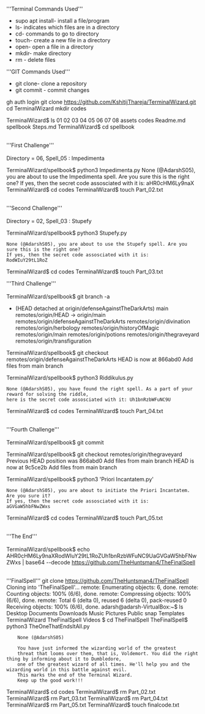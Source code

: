 '''Terminal Commands Used'''

* supo apt install- install a file/program
* ls- indicates which files are in a directory
* cd- commands to go to directory
* touch- create a new file in a directory
* open- open a file in a directory
* mkdir- make directory
* rm - delete files

'''GIT Commands Used'''

* git clone- clone a repository
* git commit - commit changes
   
  
gh auth login
git clone https://github.com/KshitijThareja/TerminalWizard.git
cd TerminalWizard
mkdir codes

TerminalWizard$ ls
01  02  03  04  05  06  07  08  assets  codes  Readme.md  spellbook  Steps.md
TerminalWizard$ cd spellbook<br/><br/>

'''First Challenge'''<br/><br/>
Directory = 06, Spell_05 : Impedimenta

TerminalWizard/spellbook$ python3 Impedimenta.py
    None (@AdarshS05), you are about to use the Impedimenta spell. Are you sure this is the right one?
    If yes, then the secret code assosciated with it is:
    aHR0cHM6Ly9naX
TerminalWizard$ cd codes
TerminalWizard$ touch Part_02.txt<br/><br/>

 
'''Second Challenge'''<br/><br/>
Directory = 02, Spell_03 : Stupefy

TerminalWizard/spellbook$ python3 Stupefy.py


    None (@AdarshS05), you are about to use the Stupefy spell. Are you sure this is the right one?
    If yes, then the secret code assosciated with it is:
    RodWIuY29tL1RoZ
TerminalWizard$ cd codes
TerminalWizard$ touch Part_03.txt

'''Third Challenge'''<br/><br/>
TerminalWizard/spellbook$ git branch -a
* (HEAD detached at origin/defenseAgainstTheDarkArts)
  main
  remotes/origin/HEAD -> origin/main
  remotes/origin/defenseAgainstTheDarkArts
  remotes/origin/divination
  remotes/origin/herbology
  remotes/origin/historyOfMagic
  remotes/origin/main
  remotes/origin/potions
  remotes/origin/thegraveyard
  remotes/origin/transfiguration
  
TerminalWizard/spellbook$ git checkout remotes/origin/defenseAgainstTheDarkArts
HEAD is now at 866abd0 Add files from main branch

TerminalWizard/spellbook$ python3 Riddikulus.py

    None (@AdarshS05), you have found the right spell. As a part of your reward for solving the riddle,
    here is the secret code assosciated with it: Uh1bnRzbWFuNC9U
    
TerminalWizard$ cd codes
TerminalWizard$ touch Part_04.txt<br/><br/>

'''Fourth Challenge'''<br/><br/>
TerminalWizard/spellbook$ git commit

TerminalWizard/spellbook$ git checkout remotes/origin/thegraveyard
Previous HEAD position was 866abd0 Add files from main branch
HEAD is now at 9c5ce2b Add files from main branch

TerminalWizard/spellbook$ python3 'Priori Incantatem.py' 

    None (@AdarshS05), you are about to initiate the Priori Incantatem. Are you sure it?
    If yes, then the secret code assosciated with it is:
    aGVGaW5hbFNwZWxs
    
TerminalWizard$ cd codes
TerminalWizard$ touch Part_05.txt<br/><br/>

'''The End'''<br/><br/>
TerminalWizard/spellbook$ echo AHR0cHM6Ly9naXRodWIuY29tL1RoZUh1bnRzbWFuNC9UaGVGaW5hbFNwZWxs | base64 --decode
https://github.com/TheHuntsman4/TheFinalSpell<br/><br/>

'''FinalSpell'''
git clone https://github.com/TheHuntsman4/TheFinalSpell
Cloning into 'TheFinalSpell'...
remote: Enumerating objects: 6, done.
remote: Counting objects: 100% (6/6), done.
remote: Compressing objects: 100% (6/6), done.
remote: Total 6 (delta 0), reused 6 (delta 0), pack-reused 0
Receiving objects: 100% (6/6), done.
adarsh@adarsh-VirtualBox:~$ ls
Desktop  Documents  Downloads  Music  Pictures  Public  snap  Templates  TerminalWizard  TheFinalSpell  Videos
$ cd TheFinalSpell
TheFinalSpell$ python3 TheOneThatEndsItAll.py

        None (@AdarshS05)

        You have just informed the wizarding world of the greatest
        threat that looms over them, that is, Voldemort. You did the right thing by informing about it to Dumbledore, 
        one of the greatest wizard of all times. He'll help you and the wizarding world in this battle against evil.
        This marks the end of the Terminal Wizard. 
        Keep up the good work!!!
        

TerminalWizard$ cd codes
TerminalWizard$ rm Part_02.txt
TerminalWizard$ rm Part_03.txt
TerminalWizard$ rm Part_04.txt
TerminalWizard$ rm Part_05.txt
TerminalWizard$ touch finalcode.txt


